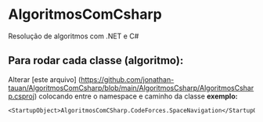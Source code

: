 # AlgoritmosComCsharp
 Resolução de algoritmos com .NET e C#
## Para rodar cada classe (algoritmo):
 Alterar [este arquivo] (https://github.com/jonathan-tauan/AlgoritmosComCsharp/blob/main/AlgoritmosCsharp/AlgoritmosCsharp.csproj) colocando entre <StartupObject> o namespace e caminho da classe
 **exemplo:**
 ```
 <StartupObject>AlgoritmosComCSharp.CodeForces.SpaceNavigation</StartupObject>
 ```
